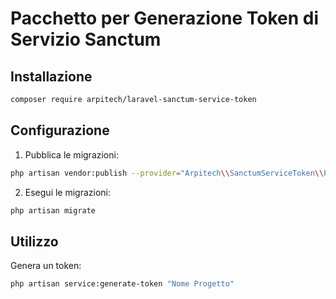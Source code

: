 # Pacchetto per Generazione Token di Servizio Sanctum

## Installazione
```bash
composer require arpitech/laravel-sanctum-service-token
```

## Configurazione
1. Pubblica le migrazioni:
```bash
php artisan vendor:publish --provider="Arpitech\\SanctumServiceToken\\Providers\\SanctumServiceTokenServiceProvider" --tag="service-token-migrations"
```

2. Esegui le migrazioni:
```bash
php artisan migrate
```

## Utilizzo
Genera un token:
```bash
php artisan service:generate-token "Nome Progetto"
```
